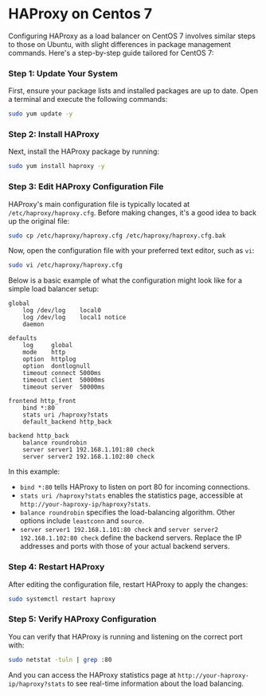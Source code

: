 # HAProxy on Centos 7
Configuring HAProxy as a load balancer on CentOS 7 involves similar steps to those on Ubuntu, with slight differences in package management commands. Here's a step-by-step guide tailored for CentOS 7:

### Step 1: Update Your System

First, ensure your package lists and installed packages are up to date. Open a terminal and execute the following commands:

```bash
sudo yum update -y
```

### Step 2: Install HAProxy

Next, install the HAProxy package by running:

```bash
sudo yum install haproxy -y
```

### Step 3: Edit HAProxy Configuration File

HAProxy's main configuration file is typically located at `/etc/haproxy/haproxy.cfg`. Before making changes, it's a good idea to back up the original file:

```bash
sudo cp /etc/haproxy/haproxy.cfg /etc/haproxy/haproxy.cfg.bak
```

Now, open the configuration file with your preferred text editor, such as `vi`:

```bash
sudo vi /etc/haproxy/haproxy.cfg
```

Below is a basic example of what the configuration might look like for a simple load balancer setup:

```haproxy
global
    log /dev/log    local0
    log /dev/log    local1 notice
    daemon

defaults
    log     global
    mode    http
    option  httplog
    option  dontlognull
    timeout connect 5000ms
    timeout client  50000ms
    timeout server  50000ms

frontend http_front
    bind *:80
    stats uri /haproxy?stats
    default_backend http_back

backend http_back
    balance roundrobin
    server server1 192.168.1.101:80 check
    server server2 192.168.1.102:80 check
```

In this example:
- `bind *:80` tells HAProxy to listen on port 80 for incoming connections.
- `stats uri /haproxy?stats` enables the statistics page, accessible at `http://your-haproxy-ip/haproxy?stats`.
- `balance roundrobin` specifies the load-balancing algorithm. Other options include `leastconn` and `source`.
- `server server1 192.168.1.101:80 check` and `server server2 192.168.1.102:80 check` define the backend servers. Replace the IP addresses and ports with those of your actual backend servers.

### Step 4: Restart HAProxy

After editing the configuration file, restart HAProxy to apply the changes:

```bash
sudo systemctl restart haproxy
```

### Step 5: Verify HAProxy Configuration

You can verify that HAProxy is running and listening on the correct port with:

```bash
sudo netstat -tuln | grep :80
```

And you can access the HAProxy statistics page at `http://your-haproxy-ip/haproxy?stats` to see real-time information about the load balancing.

